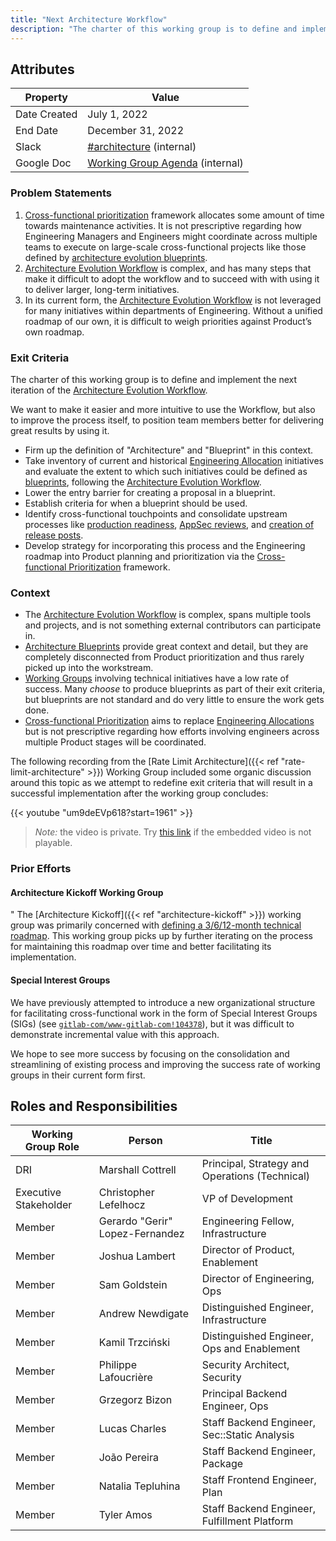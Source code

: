 ```yaml
---
title: "Next Architecture Workflow"
description: "The charter of this working group is to define and implement the next iteration of the Architecture Evolution Workflow."
---
```


## Attributes

| Property        | Value                                         |
|-----------------|-----------------------------------------------|
| Date Created    | July 1, 2022                                  |
| End Date        | December 31, 2022                             |
| Slack           | [#architecture][slack-channel] (internal)     |
| Google Doc      | [Working Group Agenda][agenda-doc] (internal) |

### Problem Statements

1. [Cross-functional prioritization][next-prioritization] framework allocates
   some amount of time towards maintenance activities. It is not prescriptive
   regarding how Engineering Managers and Engineers might coordinate across
   multiple teams to execute on large-scale cross-functional projects like those
   defined by [architecture evolution blueprints][blueprints].
1. [Architecture Evolution Workflow][evolution-workflow] is complex, and has
   many steps that make it difficult to adopt the workflow and to succeed with
   with using it to deliver larger, long-term initiatives.
1. In its current form, the [Architecture Evolution Workflow][evolution-workflow]
   is not leveraged for many initiatives within departments of Engineering. Without
   a unified roadmap of our own, it is difficult to weigh priorities against
   Product’s own roadmap.

### Exit Criteria

The charter of this working group is to define and implement the next iteration of the
[Architecture Evolution Workflow](https://about.gitlab.com/handbook/engineering/architecture/workflow/).

We want to make it easier and more intuitive to use the Workflow, but also to
improve the process itself, to position team members better for delivering
great results by using it.

- Firm up the definition of "Architecture" and "Blueprint" in this context.
- Take inventory of current and historical [Engineering Allocation][engineering-allocations]
  initiatives and evaluate the extent to which such initiatives could be defined as
  [blueprints][blueprints], following the [Architecture Evolution Workflow][evolution-workflow].
- Lower the entry barrier for creating a proposal in a blueprint.
- Establish criteria for when a blueprint should be used.
- Identify cross-functional touchpoints and consolidate upstream processes like
  [production readiness](https://about.gitlab.com/handbook/engineering/infrastructure/production/readiness/),
  [AppSec reviews](https://about.gitlab.com/handbook/security/security-engineering/application-security/runbooks/review-process),
  and [creation of release posts](https://about.gitlab.com/handbook/marketing/blog/release-posts/).
- Develop strategy for incorporating this process and the Engineering roadmap into Product planning
  and prioritization via the [Cross-functional Prioritization][next-prioritization] framework.

### Context

- The [Architecture Evolution Workflow][evolution-workflow] is complex, spans
  multiple tools and projects, and is not something external contributors can
  participate in.
- [Architecture Blueprints][blueprints] provide great context and detail, but
  they are completely disconnected from Product prioritization and thus rarely
  picked up into the workstream.
- [Working Groups](https://about.gitlab.com/company/team/structure/working-groups/) involving technical
  initiatives have a low rate of success. Many *choose* to produce blueprints
  as part of their exit criteria, but blueprints are not standard and do very
  little to ensure the work gets done.
- [Cross-functional Prioritization][next-prioritization] aims to replace
  [Engineering Allocations][engineering-allocations] but is not prescriptive
  regarding how efforts involving engineers across multiple Product stages will
  be coordinated.

The following recording from the
[Rate Limit Architecture]({{< ref "rate-limit-architecture" >}})
Working Group included some organic discussion around this topic as we attempt
to redefine exit criteria that will result in a successful implementation after
the working group concludes:

{{< youtube "um9deEVp618?start=1961" >}}

> *Note:* the video is private. Try [this link](https://www.youtube.com/watch?v=um9deEVp618&t=1961s)
> if the embedded video is not playable.

### Prior Efforts

#### Architecture Kickoff Working Group
"
The [Architecture Kickoff]({{< ref "architecture-kickoff" >}}) working group
was primarily concerned with [defining a 3/6/12-month technical roadmap](https://about.gitlab.com/handbook/engineering/architecture/roadmap/).
This working group picks up by further iterating on the process for maintaining this roadmap over time
and better facilitating its implementation.

#### Special Interest Groups

We have previously attempted to introduce a new organizational structure for facilitating cross-functional
work in the form of Special Interest Groups (SIGs)
(see [`gitlab-com/www-gitlab-com!104378`](https://gitlab.com/gitlab-com/www-gitlab-com/-/merge_requests/104378)),
but it was difficult to demonstrate incremental value with this approach.

We hope to see more success by focusing on the consolidation and streamlining of existing process
and improving the success rate of working groups in their current form first.

## Roles and Responsibilities

| Working Group Role       | Person                          | Title                                          |
|--------------------------|---------------------------------|------------------------------------------------|
| DRI                      | Marshall Cottrell               | Principal, Strategy and Operations (Technical) |
| Executive Stakeholder    | Christopher Lefelhocz           | VP of Development                              |
| Member                   | Gerardo "Gerir" Lopez-Fernandez | Engineering Fellow, Infrastructure             |
| Member                   | Joshua Lambert                  | Director of Product, Enablement                |
| Member                   | Sam Goldstein                   | Director of Engineering, Ops                   |
| Member                   | Andrew Newdigate                | Distinguished Engineer, Infrastructure         |
| Member                   | Kamil Trzciński                 | Distinguished Engineer, Ops and Enablement     |
| Member                   | Philippe Lafoucrière            | Security Architect, Security                   |
| Member                   | Grzegorz Bizon                  | Principal Backend Engineer, Ops                |
| Member                   | Lucas Charles                   | Staff Backend Engineer, Sec::Static Analysis   |
| Member                   | João Pereira                    | Staff Backend Engineer, Package                |
| Member                   | Natalia Tepluhina               | Staff Frontend Engineer, Plan                  |
| Member                   | Tyler Amos                      | Staff Backend Engineer, Fulfillment Platform  |

[slack-channel]: https://gitlab.slack.com/archives/CJ4DB7517
[agenda-doc]: https://docs.google.com/document/d/1n1pslXw6yeoqRmsWGi4VYu9bPg8k46IIXqdUTJR8HSU
[next-prioritization]: /handbook/product/cross-functional-prioritization/
[blueprints]: https://gitlab.com/gitlab-org/gitlab/-/tree/master/doc/architecture/blueprints
[evolution-workflow]: /handbook/engineering/architecture/workflow/
[engineering-allocations]: /handbook/engineering/#engineering-allocation
